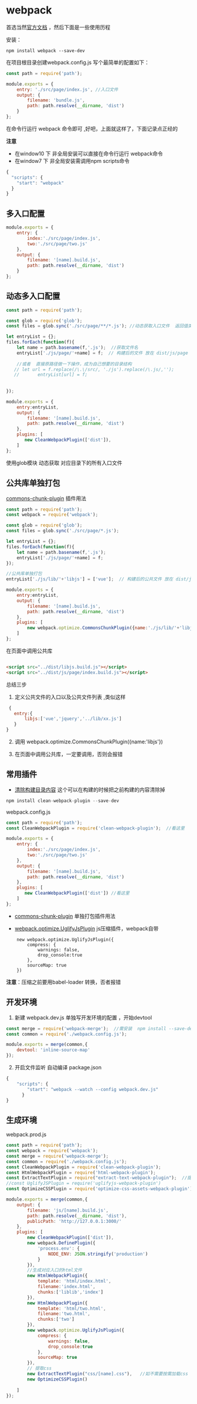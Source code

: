 # webpack
首选当然[官方文档](https://webpack.js.org/guides/getting-started/README.md) ，然后下面是一些使用历程

安装：
```
npm install webpack --save-dev
```

在项目根目录创建webpack.config.js 写个最简单的配置如下：

```javascript
const path = require('path');

module.exports = {
    entry: './src/page/index.js', //入口文件
    output: {
        filename: 'bundle.js',
        path: path.resolve(__dirname, 'dist')
    }
};
```

在命令行运行 webpack 命令即可 ,好吧，上面就这样了，下面记录点正经的 

**注意**
- 在window10 下 非全局安装可以直接在命令行运行 webpack命令
- 在window7 下 非全局安装需调用npm scripts命令
```javascript
{
  "scripts": {
    "start": "webpack"
  }
}
```


## 多入口配置

```javascript
module.exports = {
    entry: {
        index:'./src/page/index.js',
        two:'./src/page/two.js'
    },
    output: {
        filename: '[name].build.js',
        path: path.resolve(__dirname, 'dist')
    }
};
```

## 动态多入口配置

```javascript
const path = require('path');

const glob = require('glob');
const files = glob.sync('./src/page/**/*.js'); //动态获取入口文件  返回值类似[ './src/page/index.js', './src/page/two.js','./src/page/kb/xxx.js' ]

let entryList = {};
files.forEach(function(f){
    let name = path.basename(f,'.js');  //获取文件名
    entryList['./js/page/'+name] = f;  // 构建后的文件 放在 dist/js/page 下 ，为什么不在output.filename 里写构建路径 是因为页面入口 和 公共文件入口这样可以分别写构建路径 
    
    //或者  直接原路径做一下操作，成为自己想要的目录结构
   // let url = f.replace(/\.\/src/, './js').replace(/\.js/,'');
   //       entryList[url] = f; 
    
    
});

module.exports = {
    entry:entryList,
    output: {
        filename: '[name].build.js',
        path: path.resolve(__dirname, 'dist')
    },
    plugins: [
       new CleanWebpackPlugin(['dist']),
    ]
};

```
使用glob模块 动态获取 对应目录下的所有入口文件 



## 公共库单独打包

[commons-chunk-plugin](https://webpack.js.org/plugins/commons-chunk-plugin/README.md#src/components/Sidebar/Sidebar.jsx) 插件用法

```javascript
const path = require('path');
const webpack = require('webpack');

const glob = require('glob');
const files = glob.sync('./src/page/*.js'); 

let entryList = {};
files.forEach(function(f){
    let name = path.basename(f,'.js');  
    entryList['./js/page/'+name] = f;
});

//公共库单独打包
entryList['./js/lib/'+'libjs'] = ['vue'];  // 构建后的公共文件 放在 dist/js/lib 下

module.exports = {
    entry:entryList,
    output: {
        filename: '[name].build.js',
        path: path.resolve(__dirname, 'dist')
    },
    plugins: [    
        new webpack.optimize.CommonsChunkPlugin({name:'./js/lib/'+'libjs'})  //调用单独打包的插件,注意，这里name的值 一定要跟 entry 对应的值一样
    ]
};

``` 

在页面中调用公共库
```html

<script src="../dist/libjs.build.js"></script>
<script src="../dist/js/page/index.build.js"></script>
```


总结三步
1. 定义公共文件的入口以及公共文件列表 ,类似这样
```javascript
 {
   entry:{
       libjs:['vue','jquery','../lib/xx.js']
   }
}
```
2. 调用 webpack.optimize.CommonsChunkPlugin({name:'libjs'})  

3. 在页面中调用公共库，一定要调用，否则会报错



## 常用插件
- [清除构建目录内容](https://webpack.js.org/guides/output-management/README.md#cleaning-up-the-dist-folder) 这个可以在构建的时候把之前构建的内容清除掉

```javascript
npm install clean-webpack-plugin --save-dev
```
webpack.config.js
```javascript
const path = require('path');
const CleanWebpackPlugin = require('clean-webpack-plugin');  //看这里

module.exports = {
    entry: {
        index:'./src/page/index.js',
        two:'./src/page/two.js'
    },
    output: {
        filename: '[name].build.js',
        path: path.resolve(__dirname, 'dist')
    },
    plugins: [
       new CleanWebpackPlugin(['dist']) //看这里
    ]
};
```

- [commons-chunk-plugin](https://webpack.js.org/plugins/commons-chunk-plugin/README.md#src/components/Sidebar/Sidebar.jsx) 单独打包插件用法

- [webpack.optimize.UglifyJsPlugin]()  js压缩插件，webpack自带

```
    new webpack.optimize.UglifyJsPlugin({
        compress: {
            warnings: false,
            drop_console:true
        },
        sourceMap: true
    })
```

**注意**：压缩之前要用babel-loader 转换，否者报错


## 开发环境 
1. 新建 webpack.dev.js 单独写开发环境的配置 ，开始devtool
```javascript
const merge = require('webpack-merge');  //需安装  npm install --save-dev webpack-merge
const common = require('./webpack.config.js');

module.exports = merge(common,{
    devtool: 'inline-source-map'
});
```

2.  开启文件监听 自动编译 
package.json
```javascript
{
    "scripts": {
        "start": "webpack --watch --config webpack.dev.js"
      }
}
```

## 生成环境

webpack.prod.js
```javascript
const path = require('path');
const webpack = require('webpack');
const merge = require('webpack-merge');
const common = require('./webpack.config.js');
const CleanWebpackPlugin = require('clean-webpack-plugin');
const HtmlWebpackPlugin = require('html-webpack-plugin');
const ExtractTextPlugin = require("extract-text-webpack-plugin");  //提取css
//const UglifyJSPlugin = require('uglifyjs-webpack-plugin')
const OptimizeCSSPlugin = require('optimize-css-assets-webpack-plugin')  //压缩css

module.exports = merge(common,{
    output: {
        filename: 'js/[name].build.js',
        path: path.resolve(__dirname, 'dist'),
        publicPath: 'http://127.0.0.1:3000/'
    },
    plugins: [
        new CleanWebpackPlugin(['dist']),
        new webpack.DefinePlugin({
            'process.env': {
                NODE_ENV: JSON.stringify('production')
            }
        }),
        //生成对应入口的html文件
        new HtmlWebpackPlugin({
            template: 'html/index.html',
            filename:'index.html',
            chunks:['liblib','index']
        }),
        new HtmlWebpackPlugin({
            template: 'html/two.html',
            filename:'two.html',
            chunks:['two']
        }),
        new webpack.optimize.UglifyJsPlugin({
            compress: {
                warnings: false,
                drop_console:true
            },
            sourceMap: true
        }),
        // 提取css
        new ExtractTextPlugin("css/[name].css"),   //如不需要按需加载css ,则可以打包成一个css new ExtractTextPlugin("css/style.css")
        new OptimizeCSSPlugin()
       
    ]
});
```

